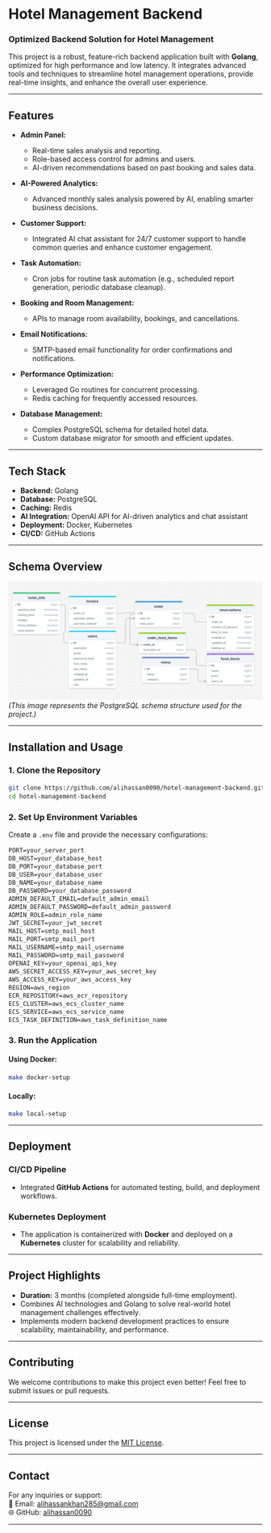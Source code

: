 # **Hotel Management Backend**  
### **Optimized Backend Solution for Hotel Management**

This project is a robust, feature-rich backend application built with **Golang**, optimized for high performance and low latency. It integrates advanced tools and techniques to streamline hotel management operations, provide real-time insights, and enhance the overall user experience.

---

## **Features**
- **Admin Panel:**  
  - Real-time sales analysis and reporting.  
  - Role-based access control for admins and users.  
  - AI-driven recommendations based on past booking and sales data.  

- **AI-Powered Analytics:**  
  - Advanced monthly sales analysis powered by AI, enabling smarter business decisions.  

- **Customer Support:**  
  - Integrated AI chat assistant for 24/7 customer support to handle common queries and enhance customer engagement.  

- **Task Automation:**  
  - Cron jobs for routine task automation (e.g., scheduled report generation, periodic database cleanup).  

- **Booking and Room Management:**  
  - APIs to manage room availability, bookings, and cancellations.  

- **Email Notifications:**  
  - SMTP-based email functionality for order confirmations and notifications.  

- **Performance Optimization:**  
  - Leveraged Go routines for concurrent processing.  
  - Redis caching for frequently accessed resources.  

- **Database Management:**  
  - Complex PostgreSQL schema for detailed hotel data.  
  - Custom database migrator for smooth and efficient updates.  

---

## **Tech Stack**
- **Backend:** Golang  
- **Database:** PostgreSQL  
- **Caching:** Redis  
- **AI Integration:** OpenAI API for AI-driven analytics and chat assistant  
- **Deployment:** Docker, Kubernetes  
- **CI/CD:** GitHub Actions  

---

## **Schema Overview**
![Sample Image](schema-img/schema.png)  
*(This image represents the PostgreSQL schema structure used for the project.)*

---

## **Installation and Usage**

### **1. Clone the Repository**
```bash
git clone https://github.com/alihassan0090/hotel-management-backend.git
cd hotel-management-backend
```

### **2. Set Up Environment Variables**
Create a `.env` file and provide the necessary configurations:
```env
PORT=your_server_port
DB_HOST=your_database_host
DB_PORT=your_database_port
DB_USER=your_database_user
DB_NAME=your_database_name
DB_PASSWORD=your_database_password
ADMIN_DEFAULT_EMAIL=default_admin_email
ADMIN_DEFAULT_PASSWORD=default_admin_password
ADMIN_ROLE=admin_role_name
JWT_SECRET=your_jwt_secret
MAIL_HOST=smtp_mail_host
MAIL_PORT=smtp_mail_port
MAIL_USERNAME=smtp_mail_username
MAIL_PASSWORD=smtp_mail_password
OPENAI_KEY=your_openai_api_key
AWS_SECRET_ACCESS_KEY=your_aws_secret_key
AWS_ACCESS_KEY=your_aws_access_key
REGION=aws_region
ECR_REPOSITORY=aws_ecr_repository
ECS_CLUSTER=aws_ecs_cluster_name
ECS_SERVICE=aws_ecs_service_name
ECS_TASK_DEFINITION=aws_task_definition_name
```

### **3. Run the Application**
#### Using Docker:
```bash
make docker-setup
```

#### Locally:
```bash
make local-setup
```

---

## **Deployment**

### **CI/CD Pipeline**
- Integrated **GitHub Actions** for automated testing, build, and deployment workflows.

### **Kubernetes Deployment**
- The application is containerized with **Docker** and deployed on a **Kubernetes** cluster for scalability and reliability.

---

## **Project Highlights**
- **Duration:** 3 months (completed alongside full-time employment).  
- Combines AI technologies and Golang to solve real-world hotel management challenges effectively.  
- Implements modern backend development practices to ensure scalability, maintainability, and performance.  

---

## **Contributing**
We welcome contributions to make this project even better! Feel free to submit issues or pull requests.  

---

## **License**
This project is licensed under the [MIT License](LICENSE).  

---

## **Contact**
For any inquiries or support:  
📧 Email: [alihassankhan285@gmail.com](mailto:alihassankhan285@gmail.com)  
🌐 GitHub: [alihassan0090](https://github.com/alihassan0090)  

---

